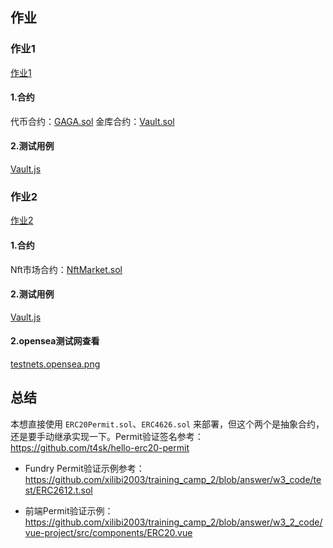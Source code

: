 ## 作业
### 作业1
[作业1](./homework1.png)

#### 1.合约
代币合约：[GAGA.sol](./hardhat-vault/contracts/GaGa.sol)
金库合约：[Vault.sol](./hardhat-vault/contracts/Vault.sol)


#### 2.测试用例
[Vault.js](./hardhat-vault/test/Vault.js)


### 作业2
[作业2](./homework2.png)

#### 1.合约
Nft市场合约：[NftMarket.sol](./hardhat-nft-market/contracts/NftMarket.sol)


#### 2.测试用例
[Vault.js](./hardhat-nft-market/test/NftMarket.js)

#### 2.opensea测试网查看
[testnets.opensea.png](./testnets.opensea.png)


## 总结

本想直接使用 `ERC20Permit.sol`、`ERC4626.sol` 来部署，但这个两个是抽象合约，还是要手动继承实现一下。Permit验证签名参考：https://github.com/t4sk/hello-erc20-permit

* Fundry Permit验证示例参考：https://github.com/xilibi2003/training_camp_2/blob/answer/w3_code/test/ERC2612.t.sol

* 前端Permit验证示例：https://github.com/xilibi2003/training_camp_2/blob/answer/w3_2_code/vue-project/src/components/ERC20.vue